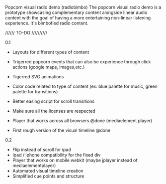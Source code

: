 Popcorn visual radio demo (radiobimbo)
The popcorn visual radio demo is a prototype showcasing complementary content alongside linear audio content with the goal of having a more entertaining non-linear listening experience. It's bimbofied radio content.

////// TO-DO ////////// 

0.1

- Layouts for different types of content
- Trigerred popcorn events that can also be experience through click actions (google maps, images,etc.)
- Tigerred SVG animations 
- Color code related to type of content (ex: blue palette for music, green palette for transitions)
- Better easing script for scroll transitions
- Make sure all the licenses are respected

- Player that works across all browsers @done (mediaelement player)
- First rough version of the visual timeline @done

0.2 

- Flip instead of scroll for ipad
- Ipad / iphone compatibility for the fixed div
- Player that works on mobile webkit (maybe jplayer instead of mediaelementplayer)
- Automated visual timeline creation
- Simplified cue points and structure

